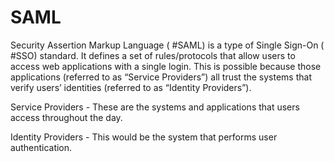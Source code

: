 # SAML
Security Assertion Markup Language ( #SAML) is a type of Single Sign-On ( #SSO) standard. It defines a set of rules/protocols that allow users to access web applications with a single login. This is possible because those applications (referred to as “Service Providers”) all trust the systems that verify users’ identities (referred to as “Identity Providers”).

Service Providers - These are the systems and applications that users access throughout the day.

Identity Providers - This would be the system that performs user authentication.